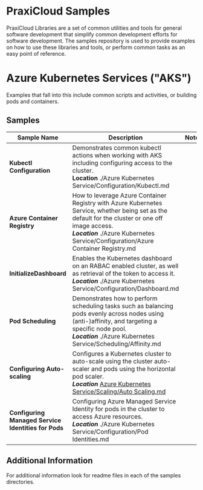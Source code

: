 # PraxiCloud Samples
PraxiCloud Libraries are a set of common utilities and tools for general software development that simplify common development efforts for software development. The samples repository is used to provide examples on how to use these libraries and tools, or perform common tasks as an easy point of reference.



# Azure Kubernetes Services ("AKS")

Examples that fall into this include common scripts and activities, or building pods and containers.

## Samples

|Sample Name| Description | Notes |
| ------------- | ------------- | ------------- |
|**Kubectl Configuration**| Demonstrates common kubectl actions when working with AKS including configuring access to the cluster.<br />**Location** ./Azure Kubernetes Service/Configuration/Kubectl.md |  |
|**Azure Container Registry**| How to leverage Azure Container Registry with Azure Kubernetes Service, whether being set as the default for the cluster or one off image access.<br />***Location*** ./Azure Kubernetes Service/Configuration/Azure Container Registry.md | |
|**InitializeDashboard**|Enables the Kubernetes dashboard on an RABAC enabled cluster, as well as retrieval of the token to access it.<br>***Location*** ./Azure Kubernetes Service/Configuration/Dashboard.md|  |
|**Pod Scheduling**|Demonstrates how to perform scheduling tasks such as balancing pods evenly across nodes using (anti-)affinity, and targeting a specific node pool.<br/>***Location*** ./Azure Kubernetes Service/Scheduling/Affinity.md| |
|**Configuring Auto-scaling**|Configures a Kubernetes cluster to auto-scale using the cluster auto-scaler and pods using the horizontal pod scaler.<br/>***Location*** [Azure Kubernetes Service/Scaling/Auto Scaling.md](https://github.com/chrisgclayton/praxicloud.samples/blob/main/Azure%20Kubernetes%20Service/Scaling/Auto%20Scaling.md)| |
|**Configuring Managed Service Identities for Pods**|Configuring Azure Managed Service Identity for pods in the cluster to access Azure resources.<br/>***Location*** ./Azure Kubernetes Service/Configuration/Pod Identities.md| |

## Additional Information

For additional information look for readme files in each of the samples directories.